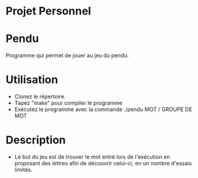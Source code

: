 # Projet Personnel
# Pendu
Programme qui permet de jouer au jeu du pendu.
# Utilisation
  - Clonez le répertoire.
  - Tapez "make" pour compiler le programme
  - Exécutez le programme avec la commande ./pendu MOT / GROUPE DE MOT
# Description
  - Le but du jeu est de trouver le mot entré lors de l'exécution en proposant des lettres afin de découvrir celui-ci, en un nombre d'essais limités.
